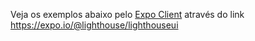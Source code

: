 Veja os exemplos abaixo pelo [Expo Client](https://expo.io/tools#client) através do link https://expo.io/@lighthouse/lighthouseui
